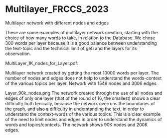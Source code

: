 # Multilayer_FRCCS_2023
Multilayer network with different nodes and edges

These are some examples of multilayer network creation, starting with the choice of how many words to take, in relation to the Database. 
We chose 300 words per layer because it is a good balance between understanding the text-topic and the technical limit of gefi and the layers for its observation. 

MultiLayer_1K_nodes_for_Layer.pdf:

Multilayer network created by getting the most 10000 words per layer. 
The number of nodes and edges does not help to understand the words-context of the various topics per layer. 
Network with 1549 nodes and 3006 edges.


Layer_90k_nodes.png
The network created through the use of all nodes and edges of only one layer (that of the round of 16, the smallest) shows a clear difficulty both tenically, because the network overruns the boundaries of the graph, and also a difficulty in understanding the text, in order to understand the context-words of the various topics. 
This is a clear example of the need to limit nodes and edges in order to understand the dynamics of words and topics/contexts. 
The network shows 90K nodes and 200K edges.
